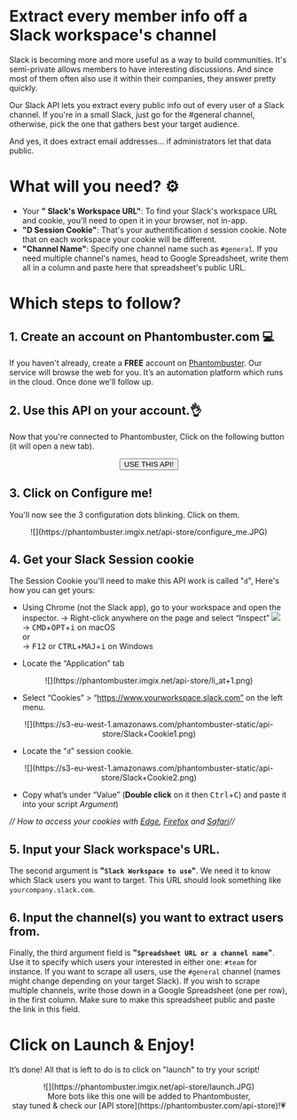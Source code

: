 # Extract every member info off a Slack workspace's channel

Slack is becoming more and more useful as a way to build communities. It's semi-private allows members to have interesting discussions. And since most of them often also use it within their companies, they answer pretty quickly.

Our Slack API lets you extract every public info out of every user of a Slack channel. If you're in a small Slack, just go for the #general channel, otherwise, pick the one that gathers best your target audience.

And yes, it does extract email addresses... if administrators let that data public.

# What will you need? ⚙️ 
- Your **" Slack's Workspace URL"**: To find your Slack's workspace URL and cookie, you'll need to open it in your browser, not in-app.
- **"D Session Cookie"**: That's your authentification `d` session cookie. Note that on each workspace your cookie will be different.
- **"Channel Name"**: Specify one channel name such as `#general`. If you need multiple channel's names, head to Google Spreadsheet, write them all in a column and paste here that spreadsheet's public URL.

# Which steps to follow?
## 1. Create an account on Phantombuster.com 💻
If you haven't already, create a **FREE** account on [Phantombuster](https://phantombuster.com/register). Our service will browse the web for you. It’s an automation platform which runs in the cloud. Once done we'll follow up.

## 2. Use this API on your account.👌
Now that you're connected to Phantombuster, Click on the following button (it will open a new tab).

<center><button type="button" class="btn btn-warning callToAction" onclick="useThisApi()">USE THIS API!</button></center>

## 3. Click on Configure me!
You'll now see the 3 configuration dots blinking. Click on them.

<center>![](https://phantombuster.imgix.net/api-store/configure_me.JPG)</center>

## 4. Get your Slack Session cookie 
The Session Cookie you'll need to make this API work is called "`d`",
Here's how you can get yours:

* Using Chrome (not the Slack app), go to your workspace and open the inspector.
→ Right-click anywhere on the page and select “Inspect” ![](https://phantombuster.imgix.net/api-store/Inspect+browser.png)  
→ <kbd>CMD</kbd>+<kbd>OPT</kbd>+<kbd>i</kbd> on macOS  
or  
→ <kbd>F12</kbd> or <kbd>CTRL</kbd>+<kbd>MAJ</kbd>+<kbd>i</kbd> on Windows

* Locate the “Application” tab

<center>![](https://phantombuster.imgix.net/api-store/li_at+1.png)</center>

* Select “Cookies” > “https://www.yourworkspace.slack.com” on the left menu.

<center>![](https://s3-eu-west-1.amazonaws.com/phantombuster-static/api-store/Slack+Cookie1.png)</center>

* Locate the “`d`” session cookie.

<center>![](https://s3-eu-west-1.amazonaws.com/phantombuster-static/api-store/Slack+Cookie2.png)</center/>

* Copy what’s under “Value” (**Double click** on it then <kbd>Ctrl</kbd>+<kbd>C</kbd>) and paste it into your script _Argument_)

_// How to access your cookies with <a href="https://docs.microsoft.com/en-us/microsoft-edge/devtools-guide/debugger/cookies" target="_blank">Edge</a>, <a href="https://developer.mozilla.org/en-US/docs/Tools/Storage_Inspector" target="_blank">Firefox</a> and <a href="https://www.macobserver.com/tmo/article/see_full_cookie_details_in_safari_5.1" target="_blank">Safari</a>//_

## 5. Input your Slack workspace's URL.
The second argument is **"`Slack Workspace to use`"**. We need it to know which Slack users you want to target.
This URL should look something like `yourcompany.slack.com`.

## 6. Input the channel(s) you want to extract users from.
Finally, the third argument field is **"`Spreadsheet URL or a channel name`"**. Use it to specify which users your interested in either one: `#team` for instance. 
If you want to scrape all users, use the `#general` channel (names might change depending on your target Slack).
If you wish to scrape multiple channels, write those down in a Google Spreadsheet (one per row), in the first column. Make sure to make this spreadsheet public and paste the link in this field.


# Click on Launch & Enjoy!
It’s done! All that is left to do is to click on "launch" to try your script!
<center>![](https://phantombuster.imgix.net/api-store/launch.JPG)</center>

<center>More bots like this one will be added to Phantombuster,</center>
<center>stay tuned & check our [API store](https://phantombuster.com/api-store)!💗</center>
